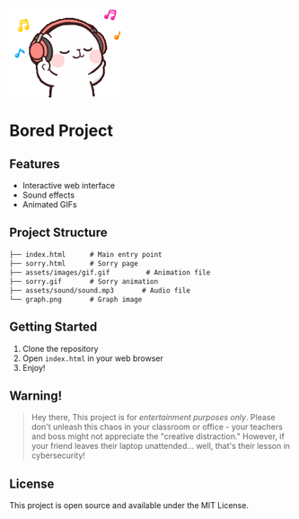 ![Bored Project GIF](assets/images/gif.gif)

# Bored Project

## Features

- Interactive web interface
- Sound effects
- Animated GIFs

## Project Structure

```
├── index.html      # Main entry point
├── sorry.html      # Sorry page
├── assets/images/gif.gif         # Animation file
├── sorry.gif       # Sorry animation
├── assets/sound/sound.mp3       # Audio file
└── graph.png       # Graph image
```

## Getting Started

1. Clone the repository
2. Open `index.html` in your web browser
3. Enjoy!

## Warning!

>Hey there, This project is for *entertainment purposes only*. Please don't unleash this chaos in your classroom or office - your teachers and boss might not appreciate the "creative distraction." However, if your friend leaves their laptop unattended... well, that's their lesson in cybersecurity!

## License

This project is open source and available under the MIT License.
